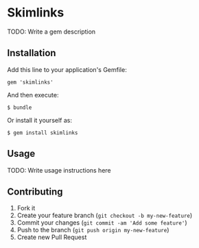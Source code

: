 # Skimlinks

TODO: Write a gem description

## Installation

Add this line to your application's Gemfile:

    gem 'skimlinks'

And then execute:

    $ bundle

Or install it yourself as:

    $ gem install skimlinks

## Usage

TODO: Write usage instructions here

## Contributing

1. Fork it
2. Create your feature branch (`git checkout -b my-new-feature`)
3. Commit your changes (`git commit -am 'Add some feature'`)
4. Push to the branch (`git push origin my-new-feature`)
5. Create new Pull Request

